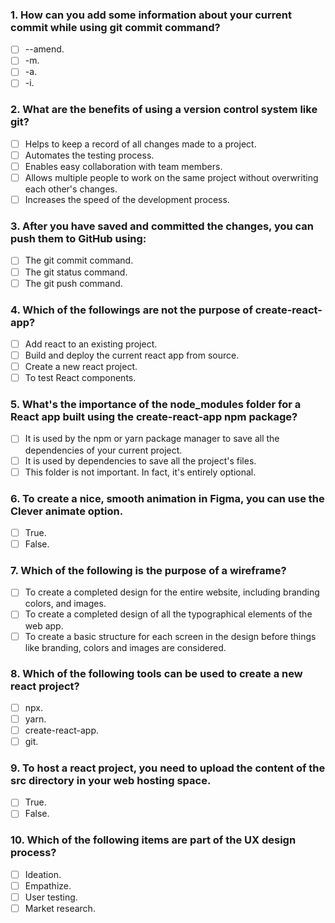 ### 1. How can you add some information about your current commit while using git commit command?

- [ ] --amend.
- [ ] -m.
- [ ] -a.
- [ ] -i.

### 2. What are the benefits of using a version control system like git?

- [ ] Helps to keep a record of all changes made to a project.
- [ ] Automates the testing process.
- [ ] Enables easy collaboration with team members.
- [ ] Allows multiple people to work on the same project without overwriting each other's changes.
- [ ] Increases the speed of the development process.

### 3. After you have saved and committed the changes, you can push them to GitHub using:

- [ ] The git commit command.
- [ ] The git status command.
- [ ] The git push command.

### 4. Which of the followings are not the purpose of create-react-app?

- [ ] Add react to an existing project.
- [ ] Build and deploy the current react app from source.
- [ ] Create a new react project.
- [ ] To test React components.

### 5. What's the importance of the node_modules folder for a React app built using the create-react-app npm package?

- [ ] It is used by the npm or yarn package manager to save all the dependencies of your current project.
- [ ] It is used by dependencies to save all the project's files.
- [ ] This folder is not important. In fact, it's entirely optional.

### 6. To create a nice, smooth animation in Figma, you can use the Clever animate option.

- [ ] True.
- [ ] False.

### 7. Which of the following is the purpose of a wireframe?

- [ ] To create a completed design for the entire website, including branding colors, and images.
- [ ] To create a completed design of all the typographical elements of the web app.
- [ ] To create a basic structure for each screen in the design before things like branding, colors and images are considered.

### 8. Which of the following tools can be used to create a new react project?

- [ ] npx.
- [ ] yarn.
- [ ] create-react-app.
- [ ] git.

### 9. To host a react project, you need to upload the content of the src directory in your web hosting space.

- [ ] True.
- [ ] False.

### 10. Which of the following items are part of the UX design process?

- [ ] Ideation.
- [ ] Empathize.
- [ ] User testing.
- [ ] Market research.
